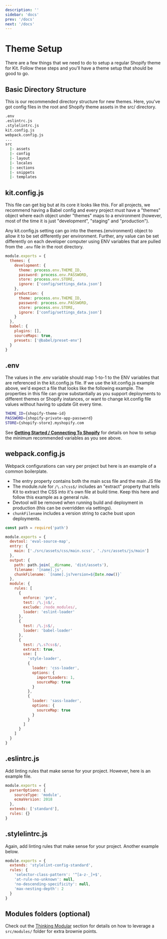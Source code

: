 ```yaml
---
description: ''
sidebar: 'docs'
prev: '/docs'
next: '/docs'
---
```


# Theme Setup

There are a few things that we need to do to setup a regular Shopify theme for Kit. Follow these steps and you'll have a theme setup that should be good to go.

## Basic Directory Structure

This is our recommended directory structure for new themes. Here, you've got config files in the root and Shopify theme assets in the src/ directory.

```bash
.env
.eslintrc.js
.stylelintrc.js
kit.config.js
webpack.config.js
...
src
  |- assets
  |- config
  |- layout
  |- locales
  |- sections
  |- snippets
  |- templates
```

## kit.config.js

This file can get big but at its core it looks like this. For all projects, we recommend having a Babel config and every project must have a "themes" object where each object under "themes" maps to a environment (however, most of the time it is just "development", "staging" and "production").

Any kit.config.js setting can go into the themes.{environment} object to allow it to be set differently per environment. Further, any value can be set differently on each developer computer using ENV variables that are pulled from the `.env` file in the root directory.

```js
module.exports = {
  themes: {
    development: {
      theme: process.env.THEME_ID,
      password: process.env.PASSWORD,
      store: process.env.STORE,
      ignore: ['config/settings_data.json']
    },
    production: {
      theme: process.env.THEME_ID,
      password: process.env.PASSWORD,
      store: process.env.STORE,
      ignore: ['config/settings_data.json']
    }
  },
  babel: {
    plugins: [],
    sourceMaps: true,
    presets: ['@babel/preset-env']
  }
}
```

## .env

The values in the .env variable should map 1-to-1 to the ENV variables that are referenced in the kit.config.js file. If we use the kit.config.js example above, we'd expect a file that looks like the following example. The properties in this file can grow substantially as you support deployments to different themes or Shopify instances, or want to change kit.config file values without having to update Git every time.

```bash
THEME_ID={shopify-theme-id}
PASSWORD={shopify-private-app-password}
STORE={shopify-store}.myshopify.com
```

See [**Getting Started / Connecting To Shopify**](/docs/getting-started/#setup-your-connection-to-shopify) for details on how to setup the minimum recommended variables as you see above.

## webpack.config.js

Webpack configurations can vary per project but here is an example of a common boilerplate.

- The entry property contains both the main scss file and the main JS file
- The module.rule for `/\.s?css$/` includes an "extract" property that tells Kit to extract the CSS into it's own file at build time. Keep this here and follow this example as a general rule.
- Devtool will be removed when running build and deployment in production (this can be overridden via settings).
- `chunkFilename` includes a version string to cache bust upon deployments.

```js
const path = require('path')

module.exports = {
  devtool: 'eval-source-map',
  entry: {
    main: ['./src/assets/css/main.scss', './src/assets/js/main']
  },
  output: {
    path: path.join(__dirname, 'dist/assets'),
    filename: '[name].js',
    chunkFilename: `[name].js?version=${Date.now()}`
  },
  module: {
    rules: [
      {
        enforce: 'pre',
        test: /\.js$/,
        exclude: /node_modules/,
        loader: 'eslint-loader'
      },
      {
        test: /\.js$/,
        loader: 'babel-loader'
      },
      {
        test: /\.s?css$/,
        extract: true,
        use: [
          'style-loader',
          {
            loader: 'css-loader',
            options: {
              importLoaders: 1,
              sourceMap: true
            }
          },
          {
            loader: 'sass-loader',
            options: {
              sourceMap: true
            }
          }
        ]
      }
    ]
  }
}
```

## .eslintrc.js

Add linting rules that make sense for your project. However, here is an example file.

```js
module.exports = {
  parserOptions: {
    sourceType: 'module',
    ecmaVersion: 2018
  },
  extends: ['standard'],
  rules: {}
}
```

## .stylelintrc.js

Again, add linting rules that make sense for your project. Another example below.

```js
module.exports = {
  extends: 'stylelint-config-standard',
  rules: {
    'selector-class-pattern': '^[a-z-_]+$',
    'at-rule-no-unknown': null,
    'no-descending-specificity': null,
    'max-nesting-depth': 2
  }
}
```

## Modules folders (optional)

Check out the [Thinking Modular](/docs/thinking-modular) section for details on how to leverage a `src/modules/` folder for extra brownie points.
